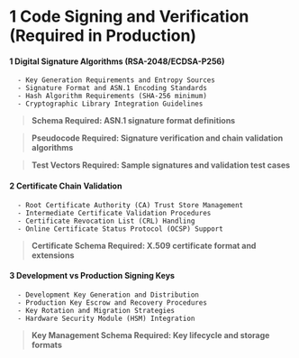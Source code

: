 # 1 Code Signing and Verification (Required in Production)


#### 1 Digital Signature Algorithms (RSA-2048/ECDSA-P256)

      - Key Generation Requirements and Entropy Sources
      - Signature Format and ASN.1 Encoding Standards
      - Hash Algorithm Requirements (SHA-256 minimum)
      - Cryptographic Library Integration Guidelines

> **Schema Required: ASN.1 signature format definitions**


> **Pseudocode Required: Signature verification and chain validation algorithms**


> **Test Vectors Required: Sample signatures and validation test cases**


#### 2 Certificate Chain Validation

      - Root Certificate Authority (CA) Trust Store Management
      - Intermediate Certificate Validation Procedures
      - Certificate Revocation List (CRL) Handling
      - Online Certificate Status Protocol (OCSP) Support

> **Certificate Schema Required: X.509 certificate format and extensions**


#### 3 Development vs Production Signing Keys

      - Development Key Generation and Distribution
      - Production Key Escrow and Recovery Procedures
      - Key Rotation and Migration Strategies
      - Hardware Security Module (HSM) Integration

> **Key Management Schema Required: Key lifecycle and storage formats**

